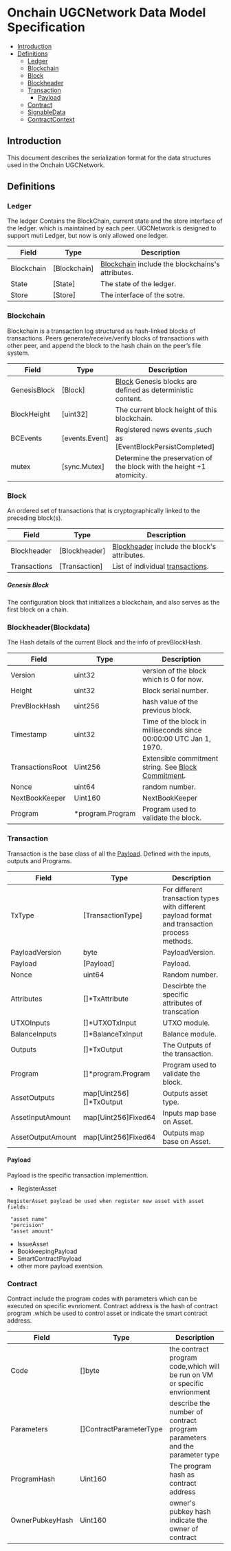 # Onchain UGCNetwork Data Model Specification

* [Introduction](#introduction)
* [Definitions](#definitions)
  * [Ledger](#ledger)
  * [Blockchain](#Blockchain)
  * [Block](#Block)
  * [Blockheader](#Blockheader)
  * [Transaction](#Transaction)
     * [Payload](#Payload)
  * [Contract](#Contract)
  * [SignableData](#SignableData)
  * [ContractContext](#ContractContext)
  

## Introduction

This document describes the serialization format for the data structures used in the Onchain UGCNetwork.

## Definitions

### Ledger

The ledger Contains the BlockChain, current state and the store interface of the ledger. which is maintained by each peer.
UGCNetwork is designed to support muti Ledger, but now is only allowed one ledger.


Field               | Type              | Description
--------------------|-------------------|----------------------------------------------------------
Blockchain          | [Blockchain]     | [Blockchain](#Blockchain)  include the blockchains's attributes.
State               | [State]          | The state of the ledger.
Store               | [Store]          | The interface of the sotre.

### Blockchain
Blockchain is a transaction log structured as hash-linked blocks of transactions. 
Peers generate/receive/verify blocks of transactions with other peer, and append the block to the hash chain on the peer’s file system.

Field               | Type              | Description
--------------------|-------------------|----------------------------------------------------------
GenesisBlock        | [Block]          | [Block](#Block) Genesis blocks are defined as deterministic content.
BlockHeight         | [uint32]         | The current block height of this blockchain.
BCEvents            | [events.Event]  | Registered news events ,such as [EventBlockPersistCompleted]
mutex               | [sync.Mutex]    | Determine the preservation of the block with the height +1 atomicity.

### Block
An ordered set of transactions that is cryptographically linked to the preceding block(s).

Field               | Type              | Description
--------------------|-------------------|----------------------------------------------------------
Blockheader         | [Blockheader]     | [Blockheader](#Blockheader) include the block's attributes.
Transactions        | [Transaction]     | List of individual [transactions](#transaction).

##### Genesis Block
The configuration block that initializes a blockchain, and also serves as the first block on a chain.


### Blockheader(Blockdata)
The Hash details of the current Block and the info of prevBlockHash.


Field               | Type              | Description
--------------------|-------------------|----------------------------------------------------------
Version             | uint32            | version of the block which is 0 for now.
Height              | uint32            | Block serial number.
PrevBlockHash       | uint256           | hash value of the previous block.
Timestamp           | uint32            | Time of the block in milliseconds since 00:00:00 UTC Jan 1, 1970.
TransactionsRoot    | Uint256           | Extensible commitment string. See [Block Commitment](#block-commitment).
Nonce               | uint64            | random number.
NextBookKeeper           | Uint160           | NextBookKeeper
Program             | *program.Program  | Program used to validate the block.

### Transaction
Transaction is the base class of all the [Payload](#Payload). Defined with the inputs, outputs and Programs.


Field               | Type              | Description
--------------------|-------------------|----------------------------------------------------------
TxType              | [TransactionType]| For different transaction types with different payload format and transaction process methods.
PayloadVersion      | byte             | PayloadVersion.
Payload             | [Payload]       | Payload.
Nonce               | uint64           | Random number.
Attributes          | []*TxAttribute   | Descirbte the specific attributes of transcation
UTXOInputs          | []*UTXOTxInput   | UTXO module.
BalanceInputs       | []*BalanceTxInput| Balance module.
Outputs             | []*TxOutput      | The Outputs of the transaction.
Program             | []*program.Program | Program used to validate the block.
AssetOutputs        | map[Uint256][]*TxOutput | Outputs asset type.
AssetInputAmount    | map[Uint256]Fixed64 | Inputs map base on Asset.
AssetOutputAmount   | map[Uint256]Fixed64 | Outputs map base on Asset.

#### Payload
Payload is the specific transaction implementtion.

* RegisterAsset

```
RegisterAsset payload be used when register new asset with asset fields:

 "asset name"
 "percision"
 "asset amount"

```
* IssueAsset
* BookkeepingPayload
* SmartContractPayload
* other more payload exentsion.

### Contract
Contract include the program codes with parameters which can be executed on specific evnrioment.
Contract address is the hash of contract program .which be used to control asset or indicate the smart contract address.

Field               | Type              | Description
--------------------|-------------------|----------------------------------------------------------
Code                | []byte            | the contract program code,which will be run on VM or specific envrionment
Parameters          | []ContractParameterType| describe the number of contract program parameters and the parameter type
ProgramHash         | Uint160           | The program hash as contract address
OwnerPubkeyHash     | Uint160           | owner's pubkey hash indicate the owner of contract



